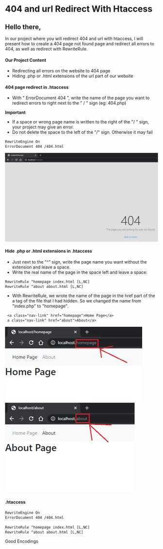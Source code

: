 # 404 and url Redirect With Htaccess

## Hello there,
In our project where you will redirect 404 and url with htaccess, I will present how to create a 404 page not found page and redirect all errors to 404, as well as redirect with RewriteRule.

#### Our Project Content
* Redirecting all errors on the website to 404 page
* Hiding .php or .html extensions of the url part of our website


#### 404 page redirect in .htaccess
* With " ErrorDocument 404 ", write the name of the page you want to redirect errors to right next to the " / " sign (eg: 404.php)

**Important**
- If a space or wrong page name is written to the right of the "/ " sign, your project may give an error.
- Do not delete the space to the left of the "/" sign. Otherwise it may fail
```
RewriteEngine On
ErrorDocument 404 /404.html
```
![alt text](https://github.com/FRTYZ/404-and-Url-Redirect-With-Htaccess/blob/main/ss/404.png?raw=true)


#### Hide .php or .html extensions in .htaccess
* Just next to the "^" sign, write the page name you want without the extension and leave a space.
* Write the real name of the page in the space left and leave a space.          

```
RewriteRule ^homepage index.html [L,NC]
RewriteRule ^about about.html [L,NC]
```

* With RewriteRule, we wrote the name of the page in the href part of the a tag of the file that I had hidden. So we changed the name from "index.php" to "homepage".
```
 <a class="nav-link" href="homepage">Home Page</a>
 a class="nav-link" href="about">About</a>
``` 
![alt text](https://github.com/FRTYZ/404-and-Url-Redirect-With-Htaccess/blob/main/ss/home-page.png?raw=true)
![alt text](https://github.com/FRTYZ/404-and-Url-Redirect-With-Htaccess/blob/main/ss/about-page.png?raw=true)

#### .htaccess
```
RewriteEngine On
ErrorDocument 404 /404.html

RewriteRule ^homepage index.html [L,NC]
RewriteRule ^about about.html [L,NC]
```

Good Encodings
